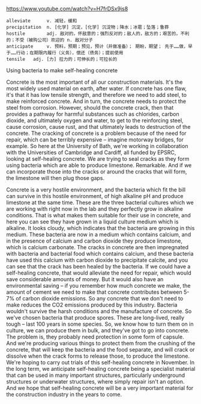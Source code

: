 https://www.youtube.com/watch?v=H7frDSx9js8

```  
alleviate      v. 减轻，缓和
precipitation  n. [化学] 沉淀，[化学] 沉淀物；降水；冰雹；坠落；鲁莽
hostile        adj. 敌对的，怀敌意的；强烈反对的；敌人的，敌方的；艰苦的，不利的；不受（被购公司）欢迎的 n. 敌对分子
anticipate     v. 预料，预期；预见，预计（并做准备）； 期盼，期望； 先于……做，早于……行动；在期限内履行（义务），偿还（债务）；提前使用
tensile   adj. [力] 拉力的；可伸长的；可拉长的
```

Using bacteria to make self-healing concrete

Concrete is the most important of all our construction materials. It's the most widely used material on earth, after water. If concrete has one flaw, it's that it has low tensile strength, and therefore we need to add steel, to make reinforced concrete. And in turn, the concrete needs to protect the steel from corrosion. However, should the concrete crack, then that provides a pathway for harmful substances such as chlorides, carbon dioxide, and ultimately oxygen and water, to get to the reinforcing steel, cause corrosion, cause rust, and that ultimately leads to destruction of the concrete. The cracking of concrete is a problem because of the need for repair, which can be terribly expensive – imagine motorway bridges, for example. So here at the University of Bath, we're working in collaboration with the Universities of Cambridge and Cardiff, all funded by EPSRC, looking at self-healing concrete. We are trying to seal cracks as they form using bacteria which are able to produce limestone. Remarkable. And if we can incorporate those into the cracks or around the cracks that will form, the limestone will then plug those gaps. 

Concrete is a very hostile environment, and the bacteria which fit the bill can survive in this hostile environment, of high alkaline pH and produce limestone at the same time. These are the three bacterial cultures which we are working with right now in the lab and they perfectly grow in alkaline conditions. That is what makes them suitable for their use in concrete, and here you can see they have grown in a liquid culture medium which is alkaline. It looks cloudy, which indicates that the bacteria are growing in this medium. These bacteria are now in a medium which contains calcium, and in the presence of calcium and carbon dioxide they produce limestone, which is calcium carbonate. The cracks in concrete are then impregnated with bacteria and bacterial food which contains calcium, and these bacteria have used this calcium with carbon dioxide to precipitate calcite, and you can see that the crack has been healed by the bacteria. If we could have a self-healing concrete, that would alleviate the need for repair, which would save considerable amounts of money. But it would also have an environmental saving – if you remember how much concrete we make, the amount of cement we need to make that concrete contributes between 5-7% of carbon dioxide emissions. So any concrete that we don't need to make reduces the CO2 emissions produced by this industry. Bacteria wouldn't survive the harsh conditions and the manufacture of concrete. So we've chosen bacteria that produce spores. These are long-lived, really tough – last 100 years in some species. So, we know how to turn them on in culture, we can produce them in bulk, and they've got to go into concrete. The problem is, they probably need protection in some form of capsule. And we're producing various things to protect them from the crushing of the concrete, that will keep the bacteria and the food separate, and will crack or dissolve when the crack forms to release those, to produce the limestone. We're hoping to carry out trials of this self-healing concrete in November. In the long term, we anticipate self-healing concrete being a specialist material that can be used in many important structures, particularly underground structures or underwater structures, where simply repair isn't an option. And we hope that self-healing concrete will be a very important material for the construction industry in the years to come. 